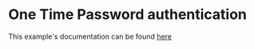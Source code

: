# One Time Password authentication

This example's documentation can be found [here](https://docs.hummingbird.codes/2.0/documentation/hummingbird/otpauthenticationexample)
